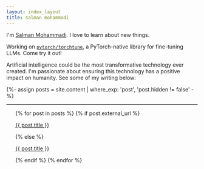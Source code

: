 ```yaml
---
layout: index_layout
title: salman mohammadi
---
```


I'm&nbsp;[Salman Mohammadi](https://www.linkedin.com/in/salman-m-a541a6152/). I love to learn about new things.

<!-- {: class="centered-text"} -->

Working on&nbsp;[`pytorch/torchtune`](https://github.com/pytorch/torchtune), a PyTorch-native library for fine-tuning LLMs. Come try it out! 

<!-- {: class="centered-text"} -->

Artificial intelligence could be the most transformative technology ever created. I'm passionate about ensuring this technology has a positive impact on humanity. See some of my writing below:

<!-- {: class="centered-text"} -->

{%- assign posts = site.content | where_exp: 'post', 'post.hidden != false' -%}

<hr class="contrast footer-hr">
  <div class="post-list">
    <ul class="content-listing">
      {% for post in posts %}
        {% if post.external_url %}
            <a class="posting-list" href="{{ post.external_url }}" target="_blank">
              <p class="posting-list">{{ post.title }}</p>
            </a>
          {% else %}    
            <a class="posting-list" href="{{ post.url | prepend: site.baseurl }}"><p class="posting-list">{{ post.title }}</p></a>
        {% endif %}
      {% endfor %}
        <br>
    </ul>
</div>
